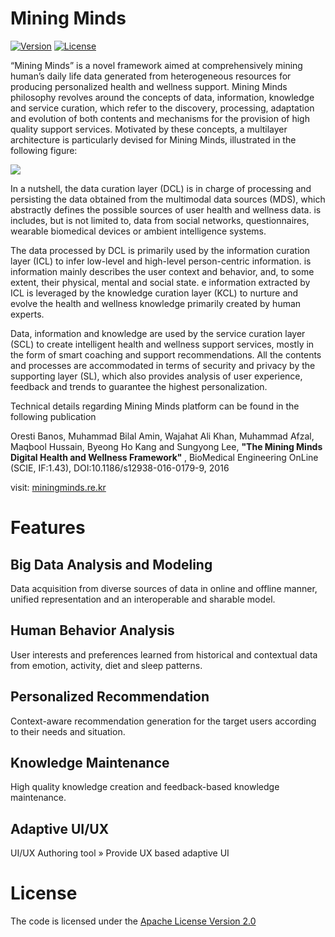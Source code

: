 # Mining Minds
[![Version](https://img.shields.io/badge/mining%20minds-version%202.5-green.svg)](http://www.miningminds.re.kr/english/)
[![License](https://img.shields.io/badge/Apache%20License%20-Version%202.0-yellowgreen.svg)](https://www.apache.org/licenses/LICENSE-2.0)

<!--Mining Minds is a collection of services, tools and techniques working collaboratively to investigate on human’s daily routines to provide a personalized well-being and health-care support-->

“Mining Minds” is a novel framework aimed at comprehensively mining human’s daily life data generated from heterogeneous resources for producing personalized health and wellness support. Mining Minds philosophy revolves around the concepts of data, information, knowledge and service curation, which refer to the discovery, processing, adaptation and evolution of both contents and mechanisms for the provision of high quality support services. Motivated by these concepts, a multilayer architecture is particularly devised for Mining Minds, illustrated in the following figure:

[<img src="https://github.com/ubiquitous-computing-lab/mining-minds/blob/gh-pages/figures/landing-page/MMv2.5-Architecture-Diagram.jpg">](http://uclab.khu.ac.kr/)

In a nutshell, the data curation layer (DCL) is in charge of processing and persisting the data obtained from the multimodal data sources (MDS), which abstractly defines the possible sources of user health and wellness data.  is includes, but is not limited to, data from social networks, questionnaires, wearable biomedical devices or ambient intelligence systems. 

The data processed by DCL is primarily used by the information curation layer (ICL) to infer low-level and high-level person-centric information.  is information mainly describes the user context and behavior, and, to some extent, their physical, mental and social state.  e information extracted by ICL is leveraged by the knowledge curation layer (KCL) to nurture and evolve the health and wellness knowledge primarily created by human experts.

Data, information and knowledge are used by the service curation layer (SCL) to create intelligent health and wellness support services, mostly in the form of smart coaching and support recommendations. All the contents and processes are accommodated in terms of security and privacy by the supporting layer (SL), which also provides analysis of user experience, feedback and trends to guarantee the highest personalization.

Technical details regarding Mining Minds platform can be found in the following publication

Oresti Banos, Muhammad Bilal Amin, Wajahat Ali Khan, Muhammad Afzal, Maqbool Hussain, Byeong Ho Kang and Sungyong Lee, <b>"The Mining Minds Digital Health and Wellness Framework" </b>, BioMedical Engineering OnLine (SCIE, IF:1.43), DOI:10.1186/s12938-016-0179-9, 2016

visit: [miningminds.re.kr](http://www.miningminds.re.kr/)

# Features
##  Big Data Analysis and Modeling
Data acquisition from diverse sources of data in online and offline manner, unified representation and an interoperable and sharable model.

##  Human Behavior Analysis
User interests and preferences learned from historical and contextual data from emotion, activity, diet and sleep patterns.

##  Personalized Recommendation
Context-aware recommendation generation for the target users according to their needs and situation.

##  Knowledge Maintenance
High quality knowledge creation and feedback-based knowledge maintenance.

##  Adaptive UI/UX
UI/UX Authoring tool » Provide UX based adaptive UI

# License
The code is licensed under the [Apache License Version 2.0](http://www.apache.org/licenses/LICENSE-2.0)
